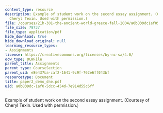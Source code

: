 ```yaml
---
content_type: resource
description: Example of student work on the second essay assignment. (Courtesy of
  Cheryl Texin. Used with permission.)
file: /courses/21h-301-the-ancient-world-greece-fall-2004/a0b839dc1af05dcc454d7e914d55c6ff_paper2_demo_dne.pdf
file_size: 78737
file_type: application/pdf
hide_download: true
hide_download_original: null
learning_resource_types:
- Assignments
license: https://creativecommons.org/licenses/by-nc-sa/4.0/
ocw_type: OCWFile
parent_title: Assignments
parent_type: CourseSection
parent_uid: e8e437ba-caf2-1641-9c9f-762e6ff043bf
resourcetype: Document
title: paper2_demo_dne.pdf
uid: a0b839dc-1af0-5dcc-454d-7e914d55c6ff
---
```

Example of student work on the second essay assignment. (Courtesy of Cheryl Texin. Used with permission.)